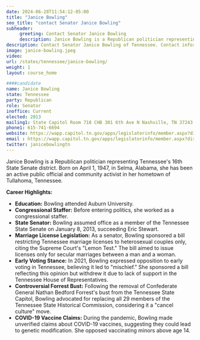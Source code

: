 ```yaml
---
date: 2024-06-28T11:54:12-05:00
title: "Janice Bowling"
seo_title: "contact Senator Janice Bowling"
subheader:
     greeting: Contact Senator Janice Bowling
     description: Janice Bowling is a Republican politician representing Tennessee's 16th State Senate district. she has been an active public official and community activist in her hometown of Tullahoma, Tennessee.
description: Contact Senator Janice Bowling of Tennessee. Contact information for Janice Bowling includes email address, phone number, and mailing address.
image: janice-bowling.jpeg
video:
url: /states/tennessee/janice-bowling/
weight: 1
layout: course_home

####candidate
name: Janice Bowling
state: Tennessee
party: Republican
role: Senator
inoffice: Current
elected: 2013
mailing1: State Capitol Room 718 CHB 301 6th Ave N Nashville, TN 37243
phone1: 615-741-6694
website: https://wapp.capitol.tn.gov/apps/legislatorinfo/member.aspx?district=S16/
email : https://wapp.capitol.tn.gov/apps/legislatorinfo/member.aspx?district=S16/
twitter: janicebowlingtn
---
```

Janice Bowling is a Republican politician representing Tennessee's 16th State Senate district. Born on April 1, 1947, in Selma, Alabama, she has been an active public official and community activist in her hometown of Tullahoma, Tennessee.

**Career Highlights:**
- **Education:** Bowling attended Auburn University.
- **Congressional Staffer:** Before entering politics, she worked as a congressional staffer.
- **State Senator:** Bowling assumed office as a member of the Tennessee State Senate on January 8, 2013, succeeding Eric Stewart.
- **Marriage License Legislation:** As a senator, Bowling sponsored a bill restricting Tennessee marriage licenses to heterosexual couples only, citing the Supreme Court's "Lemon Test." The bill aimed to issue licenses only for secular marriages between a man and a woman.
- **Early Voting Stance:** In 2021, Bowling expressed opposition to early voting in Tennessee, believing it led to "mischief." She sponsored a bill reflecting this opinion but withdrew it due to lack of support in the Tennessee House of Representatives.
- **Controversial Forrest Bust:** Following the removal of Confederate General Nathan Bedford Forrest's bust from the Tennessee State Capitol, Bowling advocated for replacing all 29 members of the Tennessee State Historical Commission, considering it a "cancel culture" move.
- **COVID-19 Vaccine Claims:** During the pandemic, Bowling made unverified claims about COVID-19 vaccines, suggesting they could lead to genetic modification. She opposed vaccinating minors above age 14.

